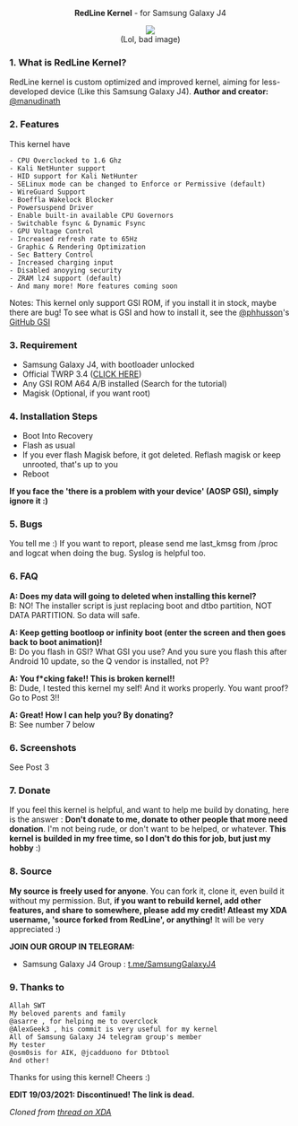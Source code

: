 <div align="center">
  <p><b>RedLine Kernel</b> - for Samsung Galaxy J4</p>
  <img src="https://i.ibb.co/ctBVN2C/20201106-192010.jpg&hash=b56bd59506c9b792bfc234724a0e6740"><br>
  (Lol, bad image)
</div>


### 1. What is RedLine Kernel?

RedLine kernel is custom optimized and improved kernel, aiming for less-developed device (Like this Samsung Galaxy J4). **Author and creator:** [@manudinath](https://github.com/manudinath)


### 2. Features

This kernel have

    - CPU Overclocked to 1.6 Ghz
    - Kali NetHunter support
    - HID support for Kali NetHunter
    - SELinux mode can be changed to Enforce or Permissive (default)
    - WireGuard Support
    - Boeffla Wakelock Blocker
    - Powersuspend Driver
    - Enable built-in available CPU Governors
    - Switchable fsync & Dynamic Fsync
    - GPU Voltage Control
    - Increased refresh rate to 65Hz
    - Graphic & Rendering Optimization
    - Sec Battery Control
    - Increased charging input
    - Disabled anoyying security
    - ZRAM lz4 support (default)
    - And many more! More features coming soon

Notes: This kernel only support GSI ROM, if you install it in stock, maybe there are bug! To see what is GSI and how to install it, see the [@phhusson](https://forum.xda-developers.com/m/1915408/)'s [GitHub GSI](https://github.com/phhusson/treble_experimentations/wiki/Generic-System-Image-%28GSI%29-list)


### 3. Requirement

- Samsung Galaxy J4, with bootloader unlocked
- Official TWRP 3.4 ([CLICK HERE](https://twrp.me/samsung/samsunggalaxyj4.html))
- Any GSI ROM A64 A/B installed (Search for the tutorial)
- Magisk (Optional, if you want root)


### 4. Installation Steps

- Boot Into Recovery
- Flash as usual
- If you ever flash Magisk before, it got deleted. Reflash magisk or keep unrooted, that's up to you
- Reboot

**If you face the 'there is a problem with your device' (AOSP GSI), simply ignore it :)**


### 5. Bugs

You tell me :) If you want to report, please send me last_kmsg from /proc and logcat when doing the bug. Syslog is helpful too.


### 6. FAQ

**A: Does my data will going to deleted when installing this kernel?**<br>
B: NO! The installer script is just replacing boot and dtbo partition, NOT DATA PARTITION. So data will safe.

**A: Keep getting bootloop or infinity boot (enter the screen and then goes back to boot animation)!**<br>
B: Do you flash in GSI? What GSI you use? And you sure you flash this after Android 10 update, so the Q vendor is installed, not P?

**A: You f\*cking fake!! This is broken kernel!!**<br>
B: Dude, I tested this kernel my self! And it works properly. You want proof? Go to Post 3!!

**A: Great! How I can help you? By donating?**<br>
B: See number 7 below


### 6. Screenshots

See Post 3


### 7. Donate

If you feel this kernel is helpful, and want to help me build by donating, here is the answer : **Don't donate to me, donate to other people that more need donation**. I'm not being rude, or don't want to be helped, or whatever. **This kernel is builded in my free time, so I don't do this for job, but just my hobby** :)


### 8. Source

**My source is freely used for anyone**. You can fork it, clone it, even build it without my permission. But, **if you want to rebuild kernel, add other features, and share to somewhere, please add my credit! Atleast my XDA username, 'source forked from RedLine', or anything!** It will be very appreciated :)


**JOIN OUR GROUP IN TELEGRAM:**

- Samsung Galaxy J4 Group : [t.me/SamsungGalaxyJ4](https://t.me/SamsungGalaxyJ4)

### 9. Thanks to

    Allah SWT
    My beloved parents and family
    @asarre , for helping me to overclock
    @AlexGeek3 , his commit is very useful for my kernel
    All of Samsung Galaxy J4 telegram group's member
    My tester
    @osm0sis for AIK, @jcadduono for Dtbtool
    And other!

Thanks for using this kernel! Cheers :)

**EDIT 19/03/2021: Discontinued! The link is dead.**

_Cloned from [thread on XDA](https://forum.xda-developers.com/t/discontinued-kernel-sm-j400x-redline-kernel-for-samsung-galaxy-j4-gsi-only-q-vendor-only.4188199/)_